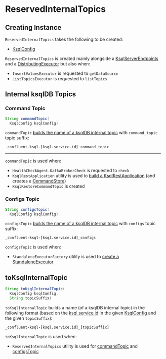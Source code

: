 # ReservedInternalTopics

## Creating Instance

`ReservedInternalTopics` takes the following to be created:

* <span id="ksqlConfig"> [KsqlConfig](../KsqlConfig.md)

`ReservedInternalTopics` is created mainly alongside a [KsqlServerEndpoints](KsqlServerEndpoints.md#reservedInternalTopics) and a [DistributingExecutor](DistributingExecutor.md#internalTopics) but also when:

* `InsertValuesExecutor` is requested to `getDataSource`
* `ListTopicsExecutor` is requested to `listTopics`

## Internal ksqlDB Topics

### <span id="commandTopic"> Command Topic

```java
String commandTopic(
  KsqlConfig ksqlConfig)
```

`commandTopic` [builds the name of a ksqlDB internal topic](#toKsqlInternalTopic) with `command_topic` topic suffix:

```text
_confluent-ksql-[ksql.service.id]_command_topic
```

---

`commandTopic` is used when:

* `HealthCheckAgent.KafkaBrokerCheck` is requested to `check`
* `KsqlRestApplication` utility is used to [build a KsqlRestApplication](KsqlRestApplication.md#buildApplication) (and creates a [CommandStore](CommandStore.md#create))
* `KsqlRestoreCommandTopic` is created

### <span id="configsTopic"> Configs Topic

```java
String configsTopic(
  KsqlConfig ksqlConfig)
```

`configsTopic` [builds the name of a ksqlDB internal topic](#toKsqlInternalTopic) with `configs` topic suffix:

```text
_confluent-ksql-[ksql.service.id]_configs
```

`configsTopic` is used when:

* `StandaloneExecutorFactory` utility is used to [create a StandaloneExecutor](../headless/StandaloneExecutorFactory.md#create)

## <span id="toKsqlInternalTopic"> toKsqlInternalTopic

```java
String toKsqlInternalTopic(
  KsqlConfig ksqlConfig,
  String topicSuffix)
```

`toKsqlInternalTopic` builds a name (of a ksqlDB internal topic) in the following format (based on the [ksql.service.id](../KsqlConfig.md#KSQL_SERVICE_ID_CONFIG) in the given [KsqlConfig](../KsqlConfig.md) and the given `topicSuffix`):

```text
_confluent-ksql-[ksql.service.id]_[topicSuffix]
```

`toKsqlInternalTopic` is used when:

* `ReservedInternalTopics` utility is used for [commandTopic](#commandTopic) and [configsTopic](#configsTopic)
